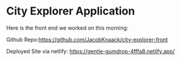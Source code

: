 # City Explorer Application

Here is the front end we worked on this morning:

Github Repo:https://github.com/JacobKnaack/city-explorer-front

Deployed Site via netlify: https://gentle-gumdrop-4fffa8.netlify.app/
